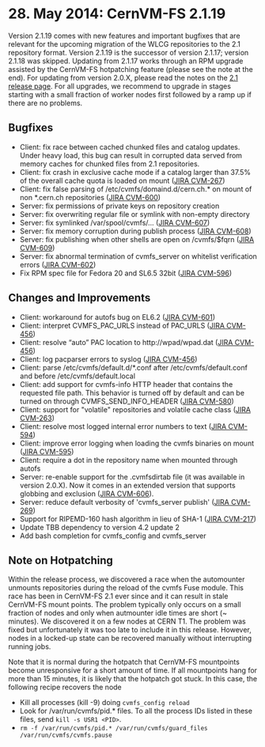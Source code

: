 # 28. May 2014: CernVM-FS 2.1.19

Version 2.1.19 comes with new features and important bugfixes that are relevant for the upcoming migration of the WLCG repositories to the 2.1 repository format. Version 2.1.19 is the successor of version 2.1.17; version 2.1.18 was skipped. Updating from 2.1.17 works through an RPM upgrade assisted by the CernVM-FS hotpatching feature (please see the note at the end). For updating from version 2.0.X, please read the notes on the [2.1 release page](http://cernvm.cern.ch/portal/cvmfs/release-2.1). For all upgrades, we recommend to upgrade in stages starting with a small fraction of worker nodes first followed by a ramp up if there are no problems.

## Bugfixes
  * Client: fix race between cached chunked files and catalog updates.  Under heavy load, this bug can result in corrupted data served from memory caches for chunked files from 2.1 repositories.
  * Client: fix crash in exclusive cache mode if a catalog larger than 37.5% of the overall cache quota is loaded on mount ([JIRA CVM-267](https://sft.its.cern.ch/jira/browse/CVM-267))
  * Client: fix false parsing of /etc/cvmfs/domaind.d/cern.ch.* on mount of non *.cern.ch repositories ([JIRA CVM-600](https://sft.its.cern.ch/jira/browse/CVM-600))
  * Server: fix permissions of private keys on repository creation
  * Server: fix overwriting regular file or symlink with non-empty directory
  * Server: fix symlinked /var/spool/cvmfs/... ([JIRA CVM-607](https://sft.its.cern.ch/jira/browse/CVM-607))
  * Server: fix memory corruption during publish process ([JIRA CVM-608](https://sft.its.cern.ch/jira/browse/CVM-608))
  * Server: fix publishing when other shells are open on /cvmfs/$fqrn ([JIRA CVM-609](https://sft.its.cern.ch/jira/browse/CVM-609))
  * Server: fix abnormal termination of cvmfs_server on whitelist verification errors ([JIRA CVM-602](https://sft.its.cern.ch/jira/browse/CVM-602))
  * Fix RPM spec file for Fedora 20 and SL6.5 32bit ([JIRA CVM-596](https://sft.its.cern.ch/jira/browse/CVM-596))

## Changes and Improvements
  * Client: workaround for autofs bug on EL6.2 ([JIRA CVM-601](https://sft.its.cern.ch/jira/browse/CVM-601))
  * Client: interpret CVMFS_PAC_URLS instead of PAC_URLS ([JIRA CVM-456](https://sft.its.cern.ch/jira/browse/CVM-456))
  * Client: resolve “auto” PAC location to http://wpad/wpad.dat ([JIRA CVM-456](https://sft.its.cern.ch/jira/browse/CVM-456))
  * Client: log pacparser errors to syslog ([JIRA CVM-456](https://sft.its.cern.ch/jira/browse/CVM-456))
  * Client: parse /etc/cvmfs/default.d/*.conf after /etc/cvmfs/default.conf and before /etc/cvmfs/default.local
  * Client: add support for cvmfs-info HTTP header that contains the requested file path.  This behavior is turned off by default and can be turned on through CVMFS_SEND_INFO_HEADER ([JIRA CVM-580](https://sft.its.cern.ch/jira/browse/CVM-580))
  * Client: support for "volatile" repositories and volatile cache class ([JIRA CVM-263](https://sft.its.cern.ch/jira/browse/CVM-263))
  * Client: resolve most logged internal error numbers to text ([JIRA CVM-594](https://sft.its.cern.ch/jira/browse/CVM-594))
  * Client: improve error logging when loading the cvmfs binaries on mount ([JIRA CVM-595](https://sft.its.cern.ch/jira/browse/CVM-595))
  * Client: require a dot in the repository name when mounted through autofs
  * Server: re-enable support for the .cvmfsdirtab file (it was available in version 2.0.X).  Now it comes in an extended version that supports globbing and exclusion ([JIRA CVM-606](https://sft.its.cern.ch/jira/browse/CVM-606)).
  * Server: reduce default verbosity of 'cvmfs_server publish' ([JIRA CVM-269](https://sft.its.cern.ch/jira/browse/CVM-269))
  * Support for RIPEMD-160 hash algorithm in lieu of SHA-1 ([JIRA CVM-217](https://sft.its.cern.ch/jira/browse/CVM-217))
  * Update TBB dependency to version 4.2 update 2
  * Add bash completion for cvmfs_config and cvmfs_server

## Note on Hotpatching
Within the release process, we discovered a race when the automounter unmounts repositories during the reload of the cvmfs Fuse module.  This race has been in CernVM-FS 2.1 ever since and it can result in stale CernVM-FS mount points.  The problem typically only occurs on a small fraction of nodes and only when autmounter idle times are short (~ minutes).  We discovered it on a few nodes at CERN T1. The problem was fixed but unfortunately it was too late to include it in this release.  However, nodes in a locked-up state can be recovered manually without interrupting running jobs.

Note that it is normal during the hotpatch that CernVM-FS mountpoints become unresponsive for a short amount of time.  If all mountpoints hang for more than 15 minutes, it is likely that the hotpatch got stuck.  In this case, the following recipe recovers the node

  * Kill all processes (kill -9) doing `cvmfs_config reload`
  * Look for /var/run/cvmfs/pid.* files.  To all the process IDs listed in these files, send `kill -s USR1 <PID>`.
  * `rm -f /var/run/cvmfs/pid.* /var/run/cvmfs/guard_files /var/run/cvmfs/cvmfs.pause`
